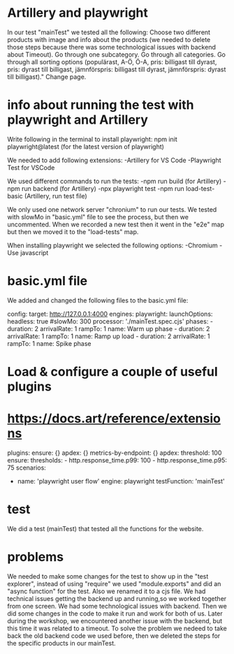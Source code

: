 # Artillery and playwright
In our test "mainTest" we tested all the following:
Choose two different products with image and info about the products (we needed to delete those steps because there was some technological issues with backend about Timeout).
Go through one subcategory.
Go through all categories.
Go through all sorting options (populärast, A-Ö, Ö-A, pris: billigast till dyrast, pris: dyrast till billigast, jämnförspris: billigast till dyrast, jämnförspris: dyrast till billigast)."
Change page.

# info about running the test with playwright and Artillery
Write following in the terminal to install playwright:
npm init playwright@latest (for the latest version of playwright)

We needed to add following extensions:
-Artillery for VS Code
-Playwright Test for VSCode

We used different commands to run the tests:
-npm run build (for Artillery)
-npm run backend (for Artillery)
-npx playwright test
-npm run load-test-basic (Artillery, run test file)

We only used one network server "chronium" to run our tests.
We tested with slowMo in "basic.yml" file to see the process, but then we uncommented.
When we recorded a new test then it went in the "e2e" map but then we moved it to the "load-tests" map. 

When installing playwright we selected the following options:
-Chromium
-Use javascript


# basic.yml file
We added and changed the following files to the basic.yml file:

config:
  target: http://127.0.0.1:4000
  engines:
    playwright:
      launchOptions:
        headless: true
        #slowMo: 300
  processor: './mainTest.spec.cjs'
  phases:
    - duration: 2
      arrivalRate: 1
      rampTo: 1
      name: Warm up phase
    - duration: 2
      arrivalRate: 1
      rampTo: 1
      name: Ramp up load
    - duration: 2
      arrivalRate: 1
      rampTo: 1
      name: Spike phase
  # Load & configure a couple of useful plugins
  # https://docs.art/reference/extensions
  plugins:
    ensure: {}
    apdex: {}
    metrics-by-endpoint: {}
  apdex:
    threshold: 100
  ensure:
    thresholds:
      - http.response_time.p99: 100
      - http.response_time.p95: 75
scenarios:
  - name: 'playwright user flow'
    engine: playwright
    testFunction: 'mainTest'

# test
We did a test (mainTest) that tested all the functions for the website. 

# problems
We needed to make some changes for the test to show up in the "test explorer", instead of using "require" we used "module.exports" and did an "async function" for the test. Also we renamed it to a cjs file. 
We had technical issues getting the backend up and running,so we worked together from one screen.
We had some technological issues with backend. Then we did some changes in the code to make it run and work for both of us. Later during the workshop, we encountered another issue with the backend, but this time it was related to a timeout. To solve the problem we nedeed to take back the old backend code we used before, then we deleted the steps for the specific products in our mainTest. 



